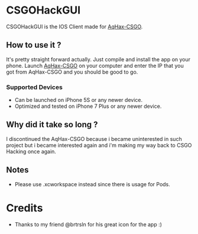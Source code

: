 # CSGOHackGUI

CSGOHackGUI is the IOS Client made for [AqHax-CSGO](https://github.com/krxdev-kaan/AqHax-CSGO/).

## How to use it ?
It's pretty straight forward actually. Just compile and install the app on your phone.
Launch [AqHax-CSGO](https://github.com/krxdev-kaan/AqHax-CSGO/) on your computer and enter the IP that you got from AqHax-CSGO and you should be good to go.

### Supported Devices
- Can be launched on iPhone 5S or any newer device.
- Optimized and tested on iPhone 7 Plus or any newer device.

## Why did it take so long ?

I discontinued the AqHax-CSGO because i became uninterested in such project but i became interested again and i'm making my way back to CSGO Hacking once again.

## Notes

- Please use .xcworkspace instead since there is usage for Pods.

# Credits

- Thanks to my friend @brtrsln for his great icon for the app :)
